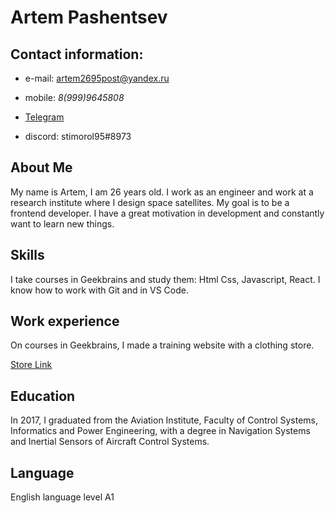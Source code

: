# **Artem Pashentsev** 



## Contact information:

* e-mail: artem2695post@yandex.ru

* mobile: *8(999)9645808*

* [Telegram](https://t.me/stimorol95)

* discord: stimorol95#8973

## About Me

 My name is Artem, I am 26 years old. I work as an engineer and work at a research institute where I design space satellites. My goal is to be a frontend developer. I have a great motivation in development and constantly want to learn new things.

## Skills

I take courses in Geekbrains and study them: Html Css, Javascript, React. I know how to work with Git and in VS Code.

## Work experience

On courses in Geekbrains, I made a training website with a clothing store.

[Store Link](https://stimorol95.github.io/clothing_store/)

## Education

In 2017, I graduated from the Aviation Institute, Faculty of Control Systems, Informatics and Power Engineering, with a degree in Navigation Systems and Inertial Sensors of Aircraft Control Systems. 

## Language 

English language level A1